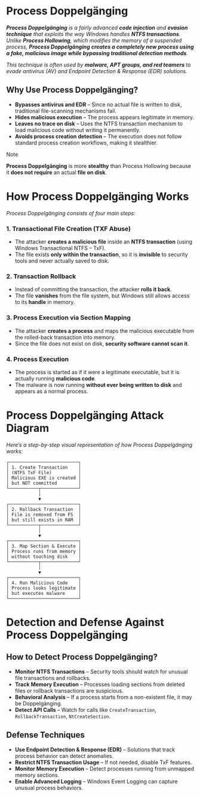 # Process Doppelgänging
***Process Doppelgänging** is a fairly advanced **code injection** and **evasion technique** that exploits the way Windows handles **NTFS transactions**. 
Unlike **Process Hollowing**, which modifies the memory of a suspended process, **Process Doppelgänging creates a completely new process using a fake, malicious image while bypassing traditional detection methods**.*

*This technique is often used by **malware, APT groups, and red teamers** to evade antivirus (AV) and Endpoint Detection & Response (EDR) solutions.*

## Why Use Process Doppelgänging?
- **Bypasses antivirus and EDR** – Since no actual file is written to disk, traditional file-scanning mechanisms fail.
- **Hides malicious execution** – The process appears legitimate in memory.
- **Leaves no trace on disk** – Uses the NTFS transaction mechanism to load malicious code without writing it permanently.
- **Avoids process creation detection** – The execution does not follow standard process creation workflows, making it stealthier.

> [!NOTE]
> **Process Doppelgänging** is more **stealthy** than Process Hollowing because it **does not require** an actual **file on disk**.

# How Process Doppelgänging Works
*Process Doppelgänging consists of four main steps:*

### 1. Transactional File Creation (TXF Abuse)
  - The attacker **creates a malicious file** inside an **NTFS transaction** (using Windows Transactional NTFS – TxF).
  - The file exists **only within the transaction**, so it is **invisible** to security tools and never actually saved to disk.

### 2. Transaction Rollback
  - Instead of committing the transaction, the attacker **rolls it back**.
  - The file **vanishes** from the file system, but Windows still allows access to its **handle** in memory.

### 3. Process Execution via Section Mapping
  - The attacker **creates a process** and maps the malicious executable from the rolled-back transaction into memory.
  - Since the file does not exist on disk, **security software cannot scan it**.

### 4. Process Execution
  - The process is started as if it were a legitimate executable, but it is actually running **malicious code**.
  - The malware is now running **without ever being written to disk** and appears as a normal process.

# Process Doppelgänging Attack Diagram
*Here’s a step-by-step visual representation of how Process Doppelgänging works:*
```
┌──────────────────────────┐
│ 1. Create Transaction    │  
│ (NTFS TxF File)          │  
│ Malicious EXE is created │  
│ but NOT committed        │  
└───────────┬──────────────┘  
            │  
            ▼  
┌──────────────────────────┐  
│ 2. Rollback Transaction  │  
│ File is removed from FS  │  
│ but still exists in RAM  │  
└───────────┬──────────────┘  
            │  
            ▼  
┌──────────────────────────┐  
│ 3. Map Section & Execute │  
│ Process runs from memory │  
│ without touching disk    │  
└───────────┬──────────────┘  
            │  
            ▼  
┌──────────────────────────┐  
│ 4. Run Malicious Code    │  
│ Process looks legitimate │  
│ but executes malware     │  
└──────────────────────────┘  
```

# Detection and Defense Against Process Doppelgänging
## How to Detect Process Doppelgänging?

- **Monitor NTFS Transactions** – Security tools should watch for unusual file transactions and rollbacks.
- **Track Memory Execution** – Processes loading sections from deleted files or rollback transactions are suspicious.
- **Behavioral Analysis** – If a process starts from a non-existent file, it may be Doppelgänging.
- **Detect API Calls** – Watch for calls like ```CreateTransaction```, ```RollbackTransaction```, ```NtCreateSection```.

## Defense Techniques

- **Use Endpoint Detection & Response (EDR)** – Solutions that track process behavior can detect anomalies.
- **Restrict NTFS Transaction Usage** – If not needed, disable TxF features.
- **Monitor Memory Execution** – Detect processes running from unmapped memory sections.
- **Enable Advanced Logging** – Windows Event Logging can capture unusual process behaviors.


